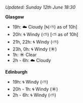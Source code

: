 *Updated: Sunday 12th June 18:30*

**Glasgow**

* 19h: :cloud: Cloudy [:cyclone:(:partly_sunny:) as of 10h]
* 20h: :cyclone: Windy (:partly_sunny:) [:partly_sunny: as of 10h]
* 21h, 22h: :cyclone: Windy (:partly_sunny:)
* 23h, 0h: :cyclone: Windy (:sunny:)
* 1h: :sunny: Clear
* 2h - 6h: :cloud: Cloudy

**Edinburgh**

* 19h: :cyclone: Windy (:partly_sunny:)
* 20h - 1h: :cyclone: Windy (:sunny:)
* 2h - 6h: :cyclone: Windy (:partly_sunny:)
